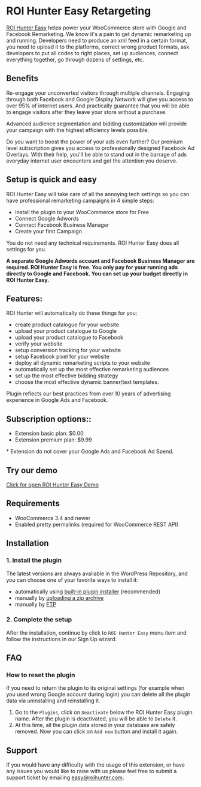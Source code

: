 # ROI Hunter Easy Retargeting

[ROI Hunter Easy](https://easy.roihunter.com/) helps power your WooCommerce store with Google and Facebook Remarketing. We know it's a pain to get dynamic remarketing up and running. Developers need to produce an xml feed in a certain format, you need to upload it to the platforms, correct wrong product formats, ask developers to put all codes to right places, set up audiences, connect everything together, go through dozens of settings, etc. 

## Benefits
Re-engage your unconverted visitors through multiple channels. Engaging through both Facebook and Google Display Network will give you access to over 95% of internet users. And practically guarantee that you will be able to engage visitors after they leave your store without a purchase. 

Advanced audience segmentation and bidding customization will provide your campaign with the highest efficiency levels possible. 

Do you want to boost the power of your ads even further? Our premium level subscription gives you access to professionally designed Facebook Ad Overlays. With their help, you'll be able to stand out in the barrage of ads everyday internet user encounters and get the attention you deserve. 

## Setup is quick and easy
ROI Hunter Easy will take care of all the annoying tech settings so you can have professional remarketing campaigns in 4 simple steps:

* Install the plugin to your WooCommerce store for Free
* Connect Google Adwords
* Connect Facebook Business Manager
* Create your first Campaign

You do not need any technical requirements. ROI Hunter Easy does all settings for you.

**A separate Google Adwords account and Facebook Business Manager are required. ROI Hunter Easy is free. You only pay for your running ads directly to Google and Facebook. You can set up your budget directly in ROI Hunter Easy.**

## Features:
ROI Hunter will automatically do these things for you:
* create product catalogue for your website
* upload your product catalogue to Google
* upload your product catalogue to Facebook
* verify your website
* setup conversion tracking for your website
* setup Facebook pixel for your website
* deploy all dynamic remarketing scripts to your website
* automatically set up the most effective remarketing audiences
* set up the most effective bidding strategy
* choose the most effective dynamic banner/text templates.

Plugin reflects our best practices from over 10 years of advertising experience in Google Ads and Facebook.
 
## Subscription options::
* Extension basic plan: $0.00
* Extension premium plan: $9.99 

\* Extension do not cover your Google Ads and Facebook Ad Spend.

## Try our demo
[Click for open ROI Hunter Easy Demo](https://easy.roihunter.com/demo?utm_source=github&utm_campaign=github_readme&utm_medium=website&utm_content=magento1#demo)

## Requirements
* WooCommerce 3.4 and newer
* Enabled pretty permalinks (required for WooCommerce REST API)

## Installation

### 1. Install the plugin 

The latest versions are always available in the WordPress Repository, and you can choose one of your favorite ways to install it: 
* automatically using [built-in plugin installer](https://codex.wordpress.org/Managing_Plugins#Automatic_Plugin_Installation) (recommended)
* manually by [uploading a zip archive](https://codex.wordpress.org/Managing_Plugins#Manual_Plugin_Installation_by_FTP)
* manually by [FTP](https://codex.wordpress.org/Managing_Plugins#Manual_Plugin_Installation_by_Uploading_a_Zip_Archive)

### 2. Complete the setup

After the installation, continue by click to `ROI Hunter Easy` menu item and follow the instructions in our Sign Up wizard.

## FAQ

### How to reset the plugin

If you need to return the plugin to its original settings (for example when you used wrong Google account during login) you can delete all the plugin data via uninstalling and reinstalling it. 

1. Go to the `Plugins`, click on `Deactivate` below the ROI Hunter Easy plugin name. After the plugin is deactivated, you will be able to `Delete` it. 
1. At this time, all the plugin data stored in your database are safely removed. Now you can click on `Add new` button and install it again.

## Support
If you would have any difficulty with the usage of this extension, or have any issues you would like to raise with us please feel free to submit a support ticket by emailing easy@roihunter.com.